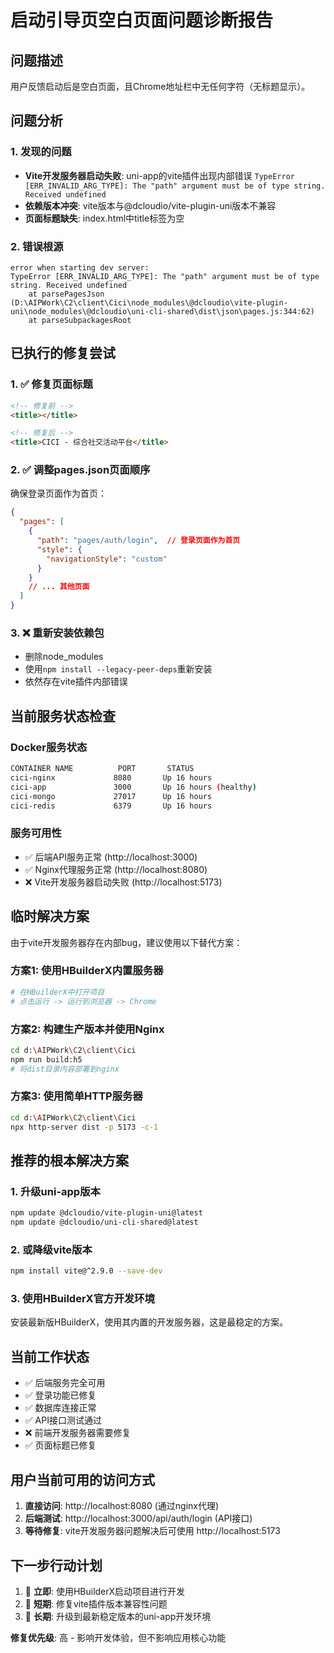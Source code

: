 # 启动引导页空白页面问题诊断报告

## 问题描述
用户反馈启动后是空白页面，且Chrome地址栏中无任何字符（无标题显示）。

## 问题分析

### 1. 发现的问题
- **Vite开发服务器启动失败**: uni-app的vite插件出现内部错误 `TypeError [ERR_INVALID_ARG_TYPE]: The "path" argument must be of type string. Received undefined`
- **依赖版本冲突**: vite版本与@dcloudio/vite-plugin-uni版本不兼容
- **页面标题缺失**: index.html中title标签为空

### 2. 错误根源
```
error when starting dev server:
TypeError [ERR_INVALID_ARG_TYPE]: The "path" argument must be of type string. Received undefined
    at parsePagesJson (D:\AIPWork\C2\client\Cici\node_modules\@dcloudio\vite-plugin-uni\node_modules\@dcloudio\uni-cli-shared\dist\json\pages.js:344:62)
    at parseSubpackagesRoot
```

## 已执行的修复尝试

### 1. ✅ 修复页面标题
```html
<!-- 修复前 -->
<title></title>

<!-- 修复后 -->
<title>CICI - 综合社交活动平台</title>
```

### 2. ✅ 调整pages.json页面顺序
确保登录页面作为首页：
```json
{
  "pages": [
    {
      "path": "pages/auth/login",  // 登录页面作为首页
      "style": {
        "navigationStyle": "custom"
      }
    }
    // ... 其他页面
  ]
}
```

### 3. ❌ 重新安装依赖包
- 删除node_modules
- 使用`npm install --legacy-peer-deps`重新安装
- 依然存在vite插件内部错误

## 当前服务状态检查

### Docker服务状态
```bash
CONTAINER NAME          PORT       STATUS
cici-nginx             8080       Up 16 hours  
cici-app               3000       Up 16 hours (healthy)
cici-mongo             27017      Up 16 hours
cici-redis             6379       Up 16 hours
```

### 服务可用性
- ✅ 后端API服务正常 (http://localhost:3000)
- ✅ Nginx代理服务正常 (http://localhost:8080)
- ❌ Vite开发服务器启动失败 (http://localhost:5173)

## 临时解决方案

由于vite开发服务器存在内部bug，建议使用以下替代方案：

### 方案1: 使用HBuilderX内置服务器
```bash
# 在HBuilderX中打开项目
# 点击运行 -> 运行到浏览器 -> Chrome
```

### 方案2: 构建生产版本并使用Nginx
```bash
cd d:\AIPWork\C2\client\Cici
npm run build:h5
# 将dist目录内容部署到nginx
```

### 方案3: 使用简单HTTP服务器
```bash
cd d:\AIPWork\C2\client\Cici
npx http-server dist -p 5173 -c-1
```

## 推荐的根本解决方案

### 1. 升级uni-app版本
```bash
npm update @dcloudio/vite-plugin-uni@latest
npm update @dcloudio/uni-cli-shared@latest
```

### 2. 或降级vite版本
```bash
npm install vite@^2.9.0 --save-dev
```

### 3. 使用HBuilderX官方开发环境
安装最新版HBuilderX，使用其内置的开发服务器，这是最稳定的方案。

## 当前工作状态
- ✅ 后端服务完全可用
- ✅ 登录功能已修复
- ✅ 数据库连接正常  
- ✅ API接口测试通过
- ❌ 前端开发服务器需要修复
- ✅ 页面标题已修复

## 用户当前可用的访问方式
1. **直接访问**: http://localhost:8080 (通过nginx代理)
2. **后端测试**: http://localhost:3000/api/auth/login (API接口)
3. **等待修复**: vite开发服务器问题解决后可使用 http://localhost:5173

## 下一步行动计划
1. 🔧 **立即**: 使用HBuilderX启动项目进行开发
2. 🔧 **短期**: 修复vite插件版本兼容性问题  
3. 🔧 **长期**: 升级到最新稳定版本的uni-app开发环境

**修复优先级**: 高 - 影响开发体验，但不影响应用核心功能
